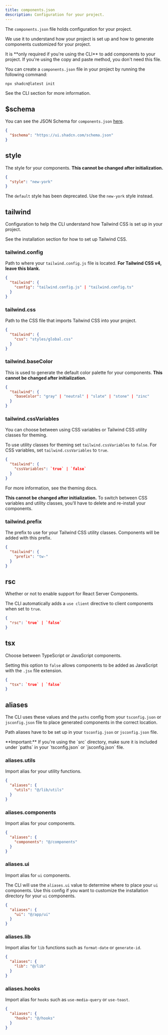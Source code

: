```yaml
---
title: components.json
description: Configuration for your project.
---
```


The `components.json` file holds configuration for your project.

We use it to understand how your project is set up and how to generate components customized for your project.

<Callout className="mt-6" title="Note: The `components.json` file is optional">
  It is **only required if you're using the CLI** to add components to your
  project. If you're using the copy and paste method, you don't need this file.
</Callout>

You can create a `components.json` file in your project by running the following command:

```bash
npx shadcn@latest init
```

See the <Link href="/docs/cli">CLI section</Link> for more information.

## $schema

You can see the JSON Schema for `components.json` [here](https://ui.shadcn.com/schema.json).

```json title="components.json"
{
  "$schema": "https://ui.shadcn.com/schema.json"
}
```

## style

The style for your components. **This cannot be changed after initialization.**

```json title="components.json"
{
  "style": "new-york"
}
```

The `default` style has been deprecated. Use the `new-york` style instead.

## tailwind

Configuration to help the CLI understand how Tailwind CSS is set up in your project.

See the <Link href="/docs/installation">installation section</Link> for how to set up Tailwind CSS.

### tailwind.config

Path to where your `tailwind.config.js` file is located. **For Tailwind CSS v4, leave this blank.**

```json title="components.json"
{
  "tailwind": {
    "config": "tailwind.config.js" | "tailwind.config.ts"
  }
}
```

### tailwind.css

Path to the CSS file that imports Tailwind CSS into your project.

```json title="components.json"
{
  "tailwind": {
    "css": "styles/global.css"
  }
}
```

### tailwind.baseColor

This is used to generate the default color palette for your components. **This cannot be changed after initialization.**

```json title="components.json"
{
  "tailwind": {
    "baseColor": "gray" | "neutral" | "slate" | "stone" | "zinc"
  }
}
```

### tailwind.cssVariables

You can choose between using CSS variables or Tailwind CSS utility classes for theming.

To use utility classes for theming set `tailwind.cssVariables` to `false`. For CSS variables, set `tailwind.cssVariables` to `true`.

```json title="components.json"
{
  "tailwind": {
    "cssVariables": `true` | `false`
  }
}
```

For more information, see the <Link href="/docs/theming">theming docs</Link>.

**This cannot be changed after initialization.** To switch between CSS variables and utility classes, you'll have to delete and re-install your components.

### tailwind.prefix

The prefix to use for your Tailwind CSS utility classes. Components will be added with this prefix.

```json title="components.json"
{
  "tailwind": {
    "prefix": "tw-"
  }
}
```

## rsc

Whether or not to enable support for React Server Components.

The CLI automatically adds a `use client` directive to client components when set to `true`.

```json title="components.json"
{
  "rsc": `true` | `false`
}
```

## tsx

Choose between TypeScript or JavaScript components.

Setting this option to `false` allows components to be added as JavaScript with the `.jsx` file extension.

```json title="components.json"
{
  "tsx": `true` | `false`
}
```

## aliases

The CLI uses these values and the `paths` config from your `tsconfig.json` or `jsconfig.json` file to place generated components in the correct location.

Path aliases have to be set up in your `tsconfig.json` or `jsconfig.json` file.

<Callout className="mt-6">
  **Important:** If you're using the `src` directory, make sure it is included
  under `paths` in your `tsconfig.json` or `jsconfig.json` file.
</Callout>

### aliases.utils

Import alias for your utility functions.

```json title="components.json"
{
  "aliases": {
    "utils": "@/lib/utils"
  }
}
```

### aliases.components

Import alias for your components.

```json title="components.json"
{
  "aliases": {
    "components": "@/components"
  }
}
```

### aliases.ui

Import alias for `ui` components.

The CLI will use the `aliases.ui` value to determine where to place your `ui` components. Use this config if you want to customize the installation directory for your `ui` components.

```json title="components.json"
{
  "aliases": {
    "ui": "@/app/ui"
  }
}
```

### aliases.lib

Import alias for `lib` functions such as `format-date` or `generate-id`.

```json title="components.json"
{
  "aliases": {
    "lib": "@/lib"
  }
}
```

### aliases.hooks

Import alias for `hooks` such as `use-media-query` or `use-toast`.

```json title="components.json"
{
  "aliases": {
    "hooks": "@/hooks"
  }
}
```